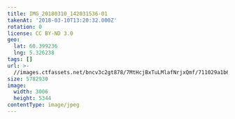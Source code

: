 ```yaml
---
title: IMG_20180310_142031536-01
takenAt: '2018-03-10T13:20:32.000Z'
rotation: 0
license: CC BY-ND 3.0
geo:
  lat: 60.399236
  lng: 5.326238
tags: []
url: >-
  //images.ctfassets.net/bncv3c2gt878/7MtHcjBxTuLMlafNrjxQmf/711029a1b6f39a00084d86f715db4c34/img_20180310_142031536-01_26931134548_o
size: 5782930
image:
  width: 3006
  height: 5344
contentType: image/jpeg
---
```


